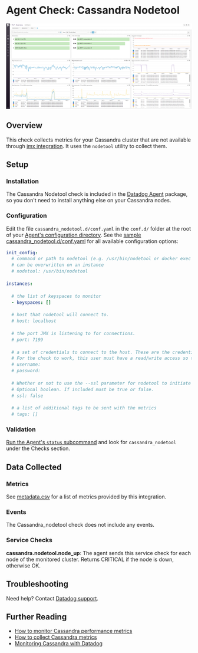 # Agent Check: Cassandra Nodetool

![Cassandra default dashboard][111]

## Overview

This check collects metrics for your Cassandra cluster that are not available through [jmx integration][112].
It uses the `nodetool` utility to collect them.

## Setup
### Installation

The Cassandra Nodetool check is included in the [Datadog Agent][114] package, so you don't need to install anything else on your Cassandra nodes.

### Configuration

Edit the file `cassandra_nodetool.d/conf.yaml` in the `conf.d/` folder at the root of your [Agent's configuration directory][115].
See the [sample cassandra_nodetool.d/conf.yaml][116] for all available configuration options:

```yaml
init_config:
  # command or path to nodetool (e.g. /usr/bin/nodetool or docker exec container nodetool)
  # can be overwritten on an instance
  # nodetool: /usr/bin/nodetool

instances:

  # the list of keyspaces to monitor
  - keyspaces: []

  # host that nodetool will connect to.
  # host: localhost

  # the port JMX is listening to for connections.
  # port: 7199

  # a set of credentials to connect to the host. These are the credentials for the JMX server.
  # For the check to work, this user must have a read/write access so that nodetool can execute the `status` command
  # username:
  # password:

  # Whether or not to use the --ssl parameter for nodetool to initiate a connection over SSL to the JMX server.
  # Optional boolean. If included must be true or false.
  # ssl: false

  # a list of additional tags to be sent with the metrics
  # tags: []
```

### Validation

[Run the Agent's `status` subcommand][117] and look for `cassandra_nodetool` under the Checks section.

## Data Collected
### Metrics
See [metadata.csv][118] for a list of metrics provided by this integration.

### Events
The Cassandra_nodetool check does not include any events.

### Service Checks

**cassandra.nodetool.node_up**:
The agent sends this service check for each node of the monitored cluster. Returns CRITICAL if the node is down, otherwise OK.

## Troubleshooting
Need help? Contact [Datadog support][119].

## Further Reading

* [How to monitor Cassandra performance metrics][120]
* [How to collect Cassandra metrics][121]
* [Monitoring Cassandra with Datadog][122]

[111]: https://raw.githubusercontent.com/DataDog/integrations-core/master/cassandra_nodetool/images/cassandra_dashboard.png
[112]: https://github.com/DataDog/integrations-core/tree/master/cassandra
[114]: https://app.datadoghq.com/account/settings#agent
[115]: https://docs.datadoghq.com/agent/guide/agent-configuration-files/?tab=agentv6#agent-configuration-directory
[116]: https://github.com/DataDog/integrations-core/blob/master/cassandra_nodetool/datadog_checks/cassandra_nodetool/data/conf.yaml.example
[117]: https://docs.datadoghq.com/agent/guide/agent-commands/?tab=agentv6#agent-status-and-information
[118]: https://github.com/DataDog/integrations-core/blob/master/cassandra_nodetool/metadata.csv
[119]: https://docs.datadoghq.com/help
[120]: https://www.datadoghq.com/blog/how-to-monitor-cassandra-performance-metrics
[121]: https://www.datadoghq.com/blog/how-to-collect-cassandra-metrics
[122]: https://www.datadoghq.com/blog/monitoring-cassandra-with-datadog
